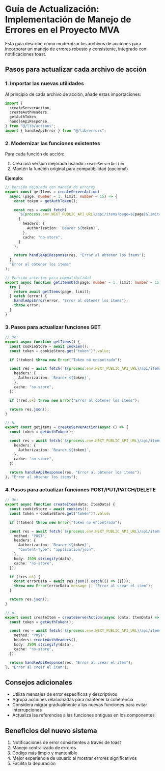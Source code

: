# Guía de Actualización: Implementación de Manejo de Errores en el Proyecto MVA

Esta guía describe cómo modernizar los archivos de acciones para incorporar un manejo de errores robusto y consistente, integrado con notificaciones toast.

## Pasos para actualizar cada archivo de acción

### 1. Importar las nuevas utilidades

Al principio de cada archivo de acción, añade estas importaciones:

```typescript
import {
  createServerAction,
  createAuthHeaders,
  getAuthToken,
  handleApiResponse,
} from "@/lib/actions";
import { handleApiError } from "@/lib/errors";
```

### 2. Modernizar las funciones existentes

Para cada función de acción:

1. Crea una versión mejorada usando `createServerAction`
2. Mantén la función original para compatibilidad (opcional)

**Ejemplo:**

```typescript
// Versión mejorada con manejo de errores
export const getItems = createServerAction(
  async (page: number = 1, limit: number = 15) => {
    const token = getAuthToken();

    const res = await fetch(
      `${process.env.NEXT_PUBLIC_API_URL}/api/items?page=${page}&limit=${limit}`,
      {
        headers: {
          Authorization: `Bearer ${token}`,
        },
        cache: "no-store",
      }
    );

    return handleApiResponse(res, "Error al obtener los items");
  },
  "Error al obtener los items"
);

// Versión anterior para compatibilidad
export async function getItemsOld(page: number = 1, limit: number = 15) {
  try {
    return await getItems(page, limit);
  } catch (error) {
    handleApiError(error, "Error al obtener los items");
    throw error;
  }
}
```

### 3. Pasos para actualizar funciones GET

```typescript
// De:
export async function getItems() {
  const cookieStore = await cookies();
  const token = cookieStore.get("token")?.value;

  if (!token) throw new Error("Token no encontrado");

  const res = await fetch(`${process.env.NEXT_PUBLIC_API_URL}/api/items`, {
    headers: {
      Authorization: `Bearer ${token}`,
    },
    cache: "no-store",
  });

  if (!res.ok) throw new Error("Error al obtener los items");

  return res.json();
}

// A:
export const getItems = createServerAction(async () => {
  const token = getAuthToken();

  const res = await fetch(`${process.env.NEXT_PUBLIC_API_URL}/api/items`, {
    headers: {
      Authorization: `Bearer ${token}`,
    },
    cache: "no-store",
  });

  return handleApiResponse(res, "Error al obtener los items");
}, "Error al obtener los items");
```

### 4. Pasos para actualizar funciones POST/PUT/PATCH/DELETE

```typescript
// De:
export async function createItem(data: ItemData) {
  const cookieStore = await cookies();
  const token = cookieStore.get("token")?.value;

  if (!token) throw new Error("Token no encontrado");

  const res = await fetch(`${process.env.NEXT_PUBLIC_API_URL}/api/items`, {
    method: "POST",
    headers: {
      Authorization: `Bearer ${token}`,
      "Content-Type": "application/json",
    },
    body: JSON.stringify(data),
    cache: "no-store",
  });

  if (!res.ok) {
    const errorData = await res.json().catch(() => ({}));
    throw new Error(errorData.message || "Error al crear el item");
  }

  return res.json();
}

// A:
export const createItem = createServerAction(async (data: ItemData) => {
  const token = getAuthToken();

  const res = await fetch(`${process.env.NEXT_PUBLIC_API_URL}/api/items`, {
    method: "POST",
    headers: createAuthHeaders(),
    body: JSON.stringify(data),
    cache: "no-store",
  });

  return handleApiResponse(res, "Error al crear el item");
}, "Error al crear el item");
```

## Consejos adicionales

- Utiliza mensajes de error específicos y descriptivos
- Agrupa acciones relacionadas para mantener la coherencia
- Considera migrar gradualmente a las nuevas funciones para evitar interrupciones
- Actualiza las referencias a las funciones antiguas en los componentes

## Beneficios del nuevo sistema

1. Notificaciones de error consistentes a través de toast
2. Manejo centralizado de errores
3. Código más limpio y mantenible
4. Mejor experiencia de usuario al mostrar errores significativos
5. Facilita la depuración
